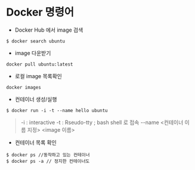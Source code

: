 # Docker 명령어
* Docker Hub 에서 image 검색
```shell
$ docker search ubuntu
```
* image 다운받기
```shell
docker pull ubuntu:latest
```
* 로컬 image 목록확인
```shell
docker images
```
* 컨테이너 생성/실행
```shell
$ docker run -i -t --name hello ubuntu
```
> -i : interactive
-t : Rseudo-tty
; bash shell 로 접속
--name <컨테이너 이름 지정> <image 이름>
* 컨테이너 목록 확인
```shell
$ docker ps //동작하고 있는 컨테이너
$ docker ps -a // 정지한 컨테이너도
```
